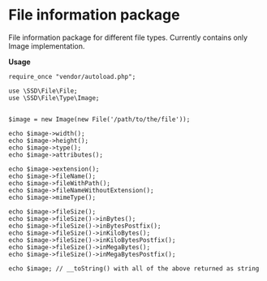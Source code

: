 File information package
====

File information package for different file types.
Currently contains only Image implementation.


**Usage**

```
require_once "vendor/autoload.php";

use \SSD\File\File;
use \SSD\File\Type\Image;


$image = new Image(new File('/path/to/the/file'));

echo $image->width();
echo $image->height();
echo $image->type();
echo $image->attributes();

echo $image->extension();
echo $image->fileName();
echo $image->fileWithPath();
echo $image->fileNameWithoutExtension();
echo $image->mimeType();

echo $image->fileSize();
echo $image->fileSize()->inBytes();
echo $image->fileSize()->inBytesPostfix();
echo $image->fileSize()->inKiloBytes();
echo $image->fileSize()->inKiloBytesPostfix();
echo $image->fileSize()->inMegaBytes();
echo $image->fileSize()->inMegaBytesPostfix();

echo $image; // __toString() with all of the above returned as string

```